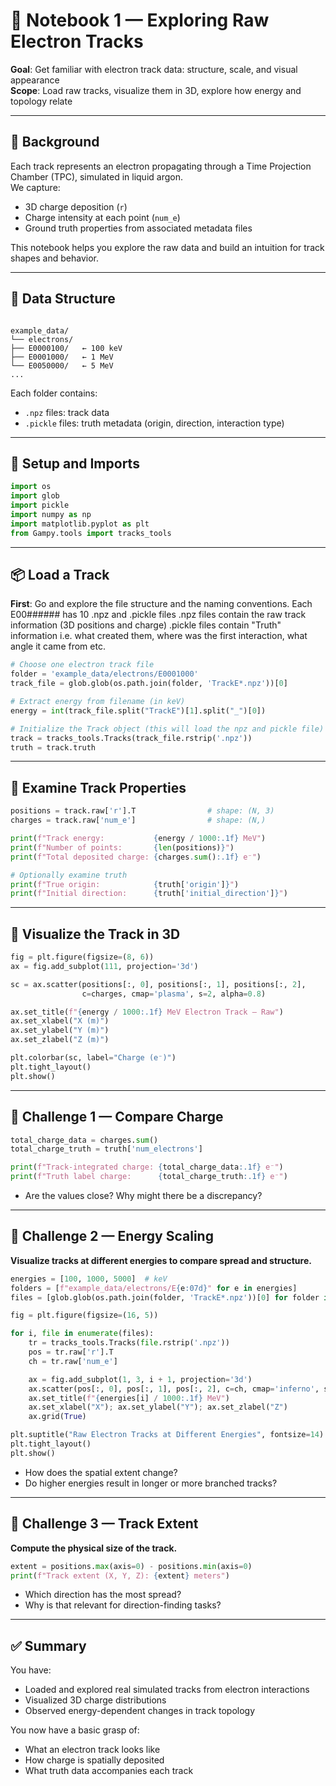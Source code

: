 # 📘 Notebook 1 — Exploring Raw Electron Tracks

**Goal**: Get familiar with electron track data: structure, scale, and visual appearance  
**Scope**: Load raw tracks, visualize them in 3D, explore how energy and topology relate

---

## 🧠 Background

Each track represents an electron propagating through a Time Projection Chamber (TPC), simulated in liquid argon.  
We capture:
- 3D charge deposition (`r`)
- Charge intensity at each point (`num_e`)
- Ground truth properties from associated metadata files

This notebook helps you explore the raw data and build an intuition for track shapes and behavior.

---

## 📂 Data Structure

```

example_data/
└── electrons/
├── E0000100/   ← 100 keV
├── E0001000/   ← 1 MeV
└── E0050000/   ← 5 MeV
...

````

Each folder contains:
- `.npz` files: track data
- `.pickle` files: truth metadata (origin, direction, interaction type)

---

## 🧰 Setup and Imports

```python
import os
import glob
import pickle
import numpy as np
import matplotlib.pyplot as plt
from Gampy.tools import tracks_tools
````

---

## 📦 Load a Track

**First**: Go and explore the file structure and the naming conventions. Each E00###### has 10 .npz and .pickle files
.npz files contain the raw track information (3D positions and charge)
.pickle files contain "Truth" information i.e. what created them, where was the first interaction, what angle it came from etc. 

```python
# Choose one electron track file
folder = 'example_data/electrons/E0001000'
track_file = glob.glob(os.path.join(folder, 'TrackE*.npz'))[0]

# Extract energy from filename (in keV)
energy = int(track_file.split("TrackE")[1].split("_")[0])

# Initialize the Track object (this will load the npz and pickle file) 
track = tracks_tools.Tracks(track_file.rstrip('.npz'))
truth = track.truth
```

---

## 🔎 Examine Track Properties

```python
positions = track.raw['r'].T                # shape: (N, 3)
charges = track.raw['num_e']                # shape: (N,)

print(f"Track energy:           {energy / 1000:.1f} MeV")
print(f"Number of points:       {len(positions)}")
print(f"Total deposited charge: {charges.sum():.1f} e⁻")

# Optionally examine truth
print(f"True origin:            {truth['origin']}")
print(f"Initial direction:      {truth['initial_direction']}")
```

---

## 🎨 Visualize the Track in 3D

```python
fig = plt.figure(figsize=(8, 6))
ax = fig.add_subplot(111, projection='3d')

sc = ax.scatter(positions[:, 0], positions[:, 1], positions[:, 2],
                c=charges, cmap='plasma', s=2, alpha=0.8)

ax.set_title(f"{energy / 1000:.1f} MeV Electron Track — Raw")
ax.set_xlabel("X (m)")
ax.set_ylabel("Y (m)")
ax.set_zlabel("Z (m)")

plt.colorbar(sc, label="Charge (e⁻)")
plt.tight_layout()
plt.show()
```

---

## 🧠 Challenge 1 — Compare Charge

```python
total_charge_data = charges.sum()
total_charge_truth = truth['num_electrons']

print(f"Track-integrated charge: {total_charge_data:.1f} e⁻")
print(f"Truth label charge:      {total_charge_truth:.1f} e⁻")
```

* Are the values close? Why might there be a discrepancy?

---

## 🧠 Challenge 2 — Energy Scaling

**Visualize tracks at different energies to compare spread and structure.**

```python
energies = [100, 1000, 5000]  # keV
folders = [f"example_data/electrons/E{e:07d}" for e in energies]
files = [glob.glob(os.path.join(folder, 'TrackE*.npz'))[0] for folder in folders]

fig = plt.figure(figsize=(16, 5))

for i, file in enumerate(files):
    tr = tracks_tools.Tracks(file.rstrip('.npz'))
    pos = tr.raw['r'].T
    ch = tr.raw['num_e']

    ax = fig.add_subplot(1, 3, i + 1, projection='3d')
    ax.scatter(pos[:, 0], pos[:, 1], pos[:, 2], c=ch, cmap='inferno', s=1)
    ax.set_title(f"{energies[i] / 1000:.1f} MeV")
    ax.set_xlabel("X"); ax.set_ylabel("Y"); ax.set_zlabel("Z")
    ax.grid(True)

plt.suptitle("Raw Electron Tracks at Different Energies", fontsize=14)
plt.tight_layout()
plt.show()
```

* How does the spatial extent change?
* Do higher energies result in longer or more branched tracks?

---

## 🧠 Challenge 3 — Track Extent

**Compute the physical size of the track.**

```python
extent = positions.max(axis=0) - positions.min(axis=0)
print(f"Track extent (X, Y, Z): {extent} meters")
```

* Which direction has the most spread?
* Why is that relevant for direction-finding tasks?

---

## ✅ Summary

You have:

* Loaded and explored real simulated tracks from electron interactions
* Visualized 3D charge distributions
* Observed energy-dependent changes in track topology

You now have a basic grasp of:

* What an electron track looks like
* How charge is spatially deposited
* What truth data accompanies each track


